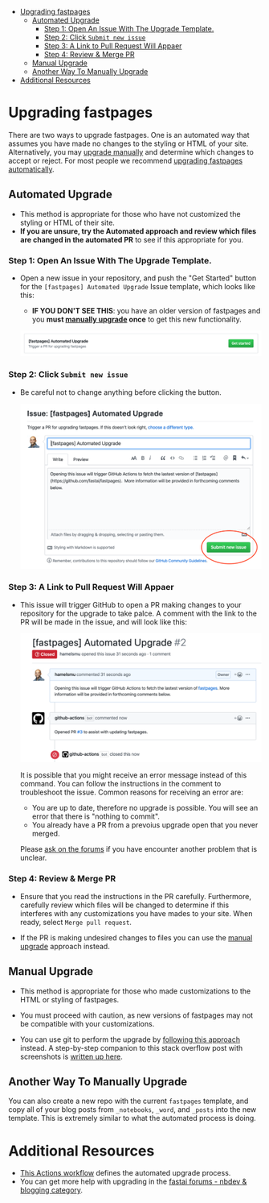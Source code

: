 <!-- TOC depthFrom:1 depthTo:6 withLinks:1 updateOnSave:1 orderedList:0 -->

- [Upgrading fastpages](#upgrading-fastpages)
	- [Automated Upgrade](#automated-upgrade)
		- [Step 1: Open An Issue With The Upgrade Template.](#step-1-open-an-issue-with-the-upgrade-template)
		- [Step 2: Click `Submit new issue`](#step-2-click-submit-new-issue)
		- [Step 3: A Link to Pull Request Will Appaer](#step-3-a-link-to-pull-request-will-appaer)
		- [Step 4: Review & Merge PR](#step-4-review-merge-pr)
	- [Manual Upgrade](#manual-upgrade)
	- [Another Way To Manually Upgrade](#another-way-to-manually-upgrade)
- [Additional Resources](#additoinal-resources)
<!-- /TOC -->

# Upgrading fastpages

There are two ways to upgrade fastpages.  One is an automated way that assumes you have made no changes to the styling or HTML of your site. Alternatively, you may [upgrade manually](#manual-upgrade) and determine which changes to accept or reject.  For most people we recommend [upgrading fastpages automatically](#automated-upgrade).

## Automated Upgrade

 - This method is appropriate for those who have not customized the styling or HTML of their site.  
 - **If you are unsure, try the Automated approach and review which files are changed in the automated PR** to see if this appropriate for you.

### Step 1: Open An Issue With The Upgrade Template.

- Open a new issue in your repository, and push the "Get Started" button for the `[fastpages] Automated Upgrade` Issue template, which looks like this:
    - **IF YOU DON'T SEE THIS**: you have an older version of fastpages and you **must [manually upgrade](#manual-upgrade) once** to get this new functionality.

    ![](upgrade_step1.png)

### Step 2: Click `Submit new issue`

- Be careful not to change anything before clicking the button.

    ![](upgrade_step2.png)

### Step 3: A Link to Pull Request Will Appaer

- This issue will trigger GitHub to open a PR making changes to your repository for the upgrade to take palce.  A comment with the link to the PR will be made in the issue, and will look like this:

    ![](upgrade_step3.png)

    It is possible that you might receive an error message instead of this command.  You can follow the instructions in the comment to troubleshoot the issue.  Common reasons for receiving an error are:

    - You are up to date, therefore no upgrade is possible.  You will see an error that there is "nothing to commit".
    - You already have a PR from a prevoius upgrade open that you never merged.

    Please [ask on the forums](https://forums.fast.ai/) if you have encounter another problem that is unclear.

### Step 4: Review & Merge PR

- Ensure that you read the instructions in the PR carefully.  Furthermore, carefully review which files will be changed to determine if this interferes with any customizations you have mades to your site.  When ready, select `Merge pull request`.  

- If the PR is making undesired changes to files you can use the [manual upgrade](#manual-upgrade) approach instead.

## Manual Upgrade

- This method is appropriate for those who made customizations to the HTML or styling of fastpages.  

- You must proceed with caution, as new versions of fastpages may not be compatible with your customizations.

- You can use git to perform the upgrade by [following this approach](https://stackoverflow.com/questions/56577184/github-pull-changes-from-a-template-repository/56577320) instead.  A step-by-step companion to this stack overflow post with screenshots is [written up here](https://github.com/fastai/fastpages/issues/163#issuecomment-593766189).


## Another Way To Manually Upgrade

You can also create a new repo with the current `fastpages` template, and copy all of your blog posts from `_notebooks`, `_word`, and `_posts` into the new template.  This is extremely similar to what the automated process is doing.

# Additional Resources

- [This Actions workflow](/.github/workflows/upgrade.yaml) defines the automated upgrade process.
- You can get more help with upgrading in the [fastai forums - nbdev & blogging category](https://forums.fast.ai/c/fastai-users/nbdev/48).
